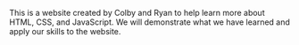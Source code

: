 This is a website created by Colby and Ryan to help learn more about HTML, CSS, and JavaScript. We will demonstrate what we have learned and apply our skills to the website.